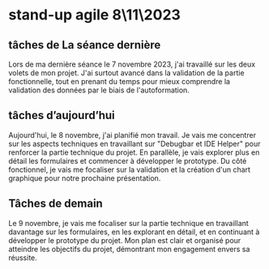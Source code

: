 # stand-up agile 8\11\2023

## tâches de La séance dernière
Lors de ma dernière séance le 7 novembre 2023, j'ai travaillé sur les deux volets de mon projet. J'ai surtout avancé dans la validation de la partie fonctionnelle, tout en prenant du temps pour mieux comprendre la validation des données par le biais de l'autoformation. 
## tâches d’aujourd’hui 
Aujourd'hui, le 8 novembre, j'ai planifié mon travail. Je vais me concentrer sur les aspects techniques en travaillant sur "Debugbar et IDE Helper" pour renforcer la partie technique du projet. En parallèle, je vais explorer plus en détail les formulaires et commencer à développer le prototype. Du côté fonctionnel, je vais me focaliser sur la validation et la création d'un chart  graphique pour notre prochaine présentation. 

## Tâches de demain 
Le 9 novembre, je vais me focaliser sur la partie technique en travaillant davantage sur les formulaires, en les explorant en détail, et en continuant à développer le prototype du projet. Mon plan est clair et organisé pour atteindre les objectifs du projet, démontrant mon engagement envers sa réussite.